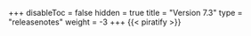 +++
disableToc = false
hidden = true
title = "Version 7.3"
type = "releasenotes"
weight = -3
+++
{{< piratify >}}
